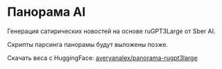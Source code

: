 # Панорама AI
Генерация сатирических новостей на основе ruGPT3Large от Sber AI.

Скрипты парсинга панорамы будут выложены позже.

Скачать веса с HuggingFace: [averyanalex/panorama-rugpt3large](https://huggingface.co/averyanalex/panorama-rugpt3large)
